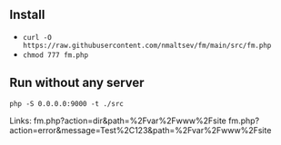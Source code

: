 ## Install
- `curl -O https://raw.githubusercontent.com/nmaltsev/fm/main/src/fm.php`
- `chmod 777 fm.php`

## Run without any server
`php -S 0.0.0.0:9000 -t ./src`

Links:
fm.php?action=dir&path=%2Fvar%2Fwww%2Fsite
fm.php?action=error&message=Test%2C123&path=%2Fvar%2Fwww%2Fsite

